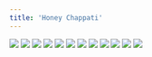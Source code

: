 ```yaml
---
title: 'Honey Chappati'
---
```


![](pg408.jpg)
![](pg409.jpg)
![](pg410.jpg)
![](pg411.jpg)
![](pg412.jpg)
![](pg413.jpg)
![](pg414.jpg)
![](pg415.jpg)
![](pg416.jpg)
![](pg417.jpg)
![](pg418.jpg)
![](pg419.jpg)